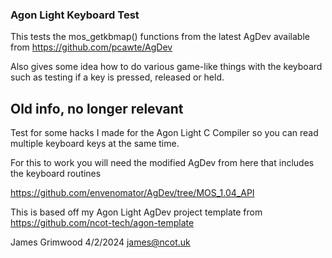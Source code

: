 ### Agon Light Keyboard Test

This tests the mos_getkbmap() functions from the latest AgDev available from https://github.com/pcawte/AgDev

Also gives some idea how to do various game-like things with the keyboard such as testing if a key is pressed, released or held.

## Old info, no longer relevant

Test for some hacks I made for the Agon Light C Compiler so you can read multiple keyboard keys at the same time.

For this to work you will need the modified AgDev from here that includes the keyboard routines

https://github.com/envenomator/AgDev/tree/MOS_1.04_API

This is based off my Agon Light AgDev project template from https://github.com/ncot-tech/agon-template

James Grimwood 4/2/2024
james@ncot.uk
